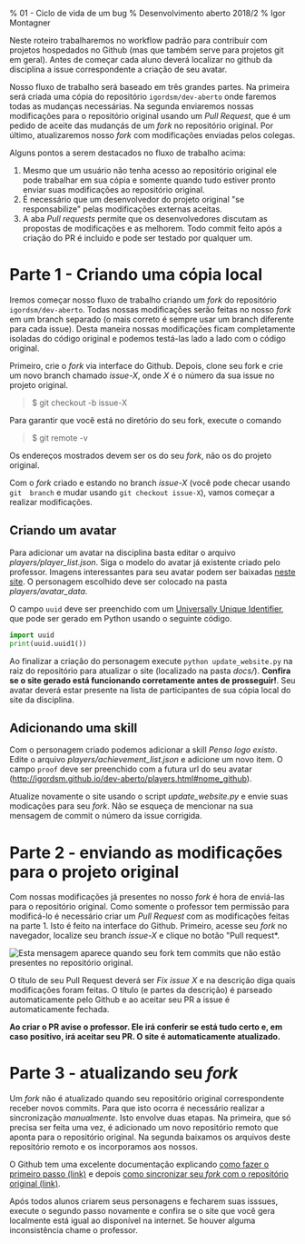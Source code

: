 % 01 - Ciclo de vida de um bug
% Desenvolvimento aberto 2018/2
% Igor Montagner

Neste roteiro trabalharemos no workflow padrão para contribuir com projetos hospedados
no Github (mas que também serve para projetos git em geral). Antes de começar cada aluno deverá 
localizar no github da disciplina a issue correspondente a criação de seu avatar. 

Nosso fluxo de trabalho será baseado em três grandes partes. Na primeira será criada uma 
cópia do repositório `igordsm/dev-aberto` onde faremos todas as mudanças 
necessárias. Na segunda enviaremos nossas modificações para o repositório 
original usando um *Pull Request*, que é um pedido de aceite das 
mudançás de um *fork* no repositório original. Por último, atualizaremos nosso 
*fork* com modificações enviadas pelos colegas. 

Alguns pontos a serem destacados no fluxo de trabalho acima:

1. Mesmo que um usuário não tenha acesso ao repositório original ele pode trabalhar em sua cópia e somente quando tudo estiver pronto enviar suas modificações ao repositório original.  
1. É necessário que um desenvolvedor do projeto original "se responsabilize" pelas modificações externas aceitas. 
1. A aba *Pull requests* permite que os desenvolvedores discutam as propostas de modificações e as melhorem. Todo commit feito após a criação do PR é incluido e pode ser testado por qualquer um.

# Parte 1 - Criando uma cópia local

Iremos começar nosso fluxo de trabalho criando um *fork* do repositório 
`igordsm/dev-aberto`. Todas nossas modificações serão feitas no nosso *fork* em 
um branch separado (o mais correto é sempre usar um branch diferente para cada 
issue). Desta maneira nossas modificações ficam completamente isoladas do 
código original e podemos testá-las lado a lado com o código original.

Primeiro, crie o *fork* via interface do Github. Depois, clone seu fork e crie 
um novo branch chamado *issue-X*, onde *X* é o número da sua issue no projeto 
original. 

> $ git checkout -b issue-X

Para garantir que você está no diretório do seu fork, execute o comando

> $ git remote -v

Os endereços mostrados devem ser os do seu *fork*, não os do projeto original. 

Com o *fork* criado e estando no branch *issue-X* (você pode checar usando `git 
branch` e mudar usando `git checkout issue-X`), vamos começar a realizar 
modificações.

## Criando um avatar

Para adicionar um avatar na disciplina basta editar o arquivo 
*players/player_list.json*. Siga o modelo do avatar já existente criado pelo 
professor. Imagens interessantes para seu avatar podem ser baixadas [neste 
site](https://openclipart.org/collection/collection-detail/BartM/13543?page=1). 
O personagem escolhido deve ser colocado na pasta *players/avatar_data*. 

O campo `uuid` deve ser preenchido com um [Universally Unique Identifier](https://en.wikipedia.org/wiki/Universally_unique_identifier), que pode ser gerado em Python usando o seguinte código.

```python
import uuid
print(uuid.uuid1())
```

Ao finalizar a criação do personagem execute `python update_website.py` na raiz do repositório para 
atualizar o site (localizado na pasta *docs/*). **Confira se o site gerado está funcionando corretamente antes de prosseguir!**. Seu avatar deverá estar presente na lista de participantes de sua cópia local
do site da disciplina. 

## Adicionando uma skill

Com o personagem criado podemos adicionar a skill *Penso logo existo*. Edite o arquivo *players/achievement_list.json* e adicione um novo item. O campo `proof` deve ser preenchido com a
futura url do seu avatar 
(http://igordsm.github.io/dev-aberto/players.html#nome_github).

Atualize novamente o site usando o script *update_website.py* e envie suas 
modicações para seu *fork*. Não se esqueça de mencionar na sua mensagem de 
commit o número da issue corrigida.

# Parte 2 - enviando as modificações para o projeto original

Com nossas modificações já presentes no nosso *fork* é hora de enviá-las para o 
repositório original. Como somente o professor tem permissão para modificá-lo é 
necessário criar um *Pull Request* com as modificações feitas na parte 1. Isto 
é feito na interface do Github. Primeiro, acesse seu *fork* no navegador, 
localize seu branch *issue-X* e clique no botão "Pull request*. 

![Esta mensagem aparece quando seu *fork* tem commits que não 
estão presentes no repositório original.](PR-github.png)

O título de seu Pull Request deverá ser *Fix issue X* e na descrição diga quais 
modificações foram feitas. O título (e partes da descrição) é parseado 
automaticamente pelo Github e ao aceitar seu PR a issue é automaticamente 
fechada.

**Ao criar o PR avise o professor. Ele irá conferir se está tudo certo e, em 
caso positivo, irá aceitar seu PR. O site é automaticamente atualizado.**

# Parte 3 - atualizando seu *fork*

Um *fork* não é atualizado quando seu repositório original correspondente receber novos commits. Para que isto ocorra é necessário realizar a sincronização *manualmente*. Isto envolve duas etapas. Na primeira, que só precisa ser feita uma vez, é adicionado um novo repositório remoto que aponta para o repositório original. Na segunda baixamos os arquivos deste repositório remoto e os incorporamos aos nossos. 

O Github tem uma excelente documentação explicando [como fazer o primeiro passo 
(link)](https://help.github.com/articles/configuring-a-remote-for-a-fork/) e 
depois [como sincronizar seu *fork* com o repositório original 
(link)](https://help.github.com/articles/syncing-a-fork/).

Após todos alunos criarem seus personagens e fecharem suas isssues, execute o 
segundo passo novamente e confira se o site que você gera localmente está igual 
ao disponível na internet. Se houver alguma inconsistência chame o professor. 
